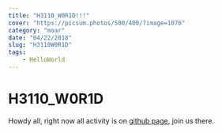 ```yaml
---
title: "H3110_W0R1D!!!"
cover: "https://picsum.photos/500/400/?image=1076"
category: "moar"
date: "04/22/2018"
slug: "H3110W0R1D"
tags:
    - HelloWorld
---
```


# H3110_W0R1D

Howdy all, right now all activity is on [github page](https://github.com/CardgameIndustries/), join us there.
